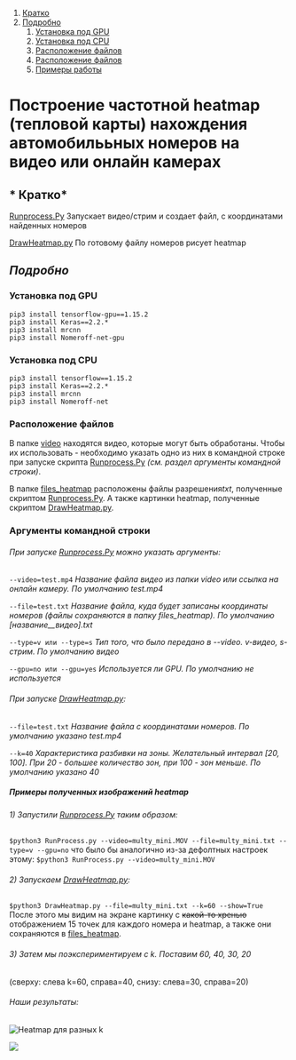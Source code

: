 1. [Кратко](#1)
2. [Подробно](#2)
    1. [Установка под GPU](#2.1)
    2. [Установка под CPU](#2.2)
    3. [Расположение файлов](#2.3)
    4. [Расположение файлов](#2.4)
    5. [Примеры работы](#2.5)

# Построение частотной heatmap (тепловой карты) нахождения автомобилььных номеров на видео или онлайн камерах

## * Кратко* <a name='1'></a>
[Runprocess.Py](https://github.com/AnnaVeller/heatmap-location-car-plates/blob/master/RunProcess.py "Runprocess.Py")
Запускает видео/стрим и создает файл, с координатами найденных номеров

[DrawHeatmap.py](https://github.com/AnnaVeller/heatmap-location-car-plates/blob/master/DrawHeatmap.py "DrawHeatmap.py")
По готовому файлу номеров рисует heatmap

## *Подробно* <a name='2'></a>
### Установка под GPU <a name='2.1'></a>
    pip3 install tensorflow-gpu==1.15.2 
    pip3 install Keras==2.2.*
    pip3 install mrcnn
    pip3 install Nomeroff-net-gpu


### Установка под CPU <a name='2.2'></a>
    pip3 install tensorflow==1.15.2 
    pip3 install Keras==2.2.*
    pip3 install mrcnn
    pip3 install Nomeroff-net

### Расположение файлов <a name='2.3'></a>
В папке [video](https://github.com/AnnaVeller/heatmap-location-car-plates/tree/master/video "video") находятся видео, которые могут быть обработаны. Чтобы их использовать - необходимо указать одно из них в командной строке при запуске скрипта [Runprocess.Py](https://github.com/AnnaVeller/heatmap-location-car-plates/blob/master/RunProcess.py "Runprocess.Py") *(см. раздел аргументы командной строки)*.

В папке [files_heatmap](https://github.com/AnnaVeller/heatmap-location-car-plates/tree/master/files_heatmap "files_heatmap") расположены файлы разрешения*txt*, полученные скриптом [Runprocess.Py](https://github.com/AnnaVeller/heatmap-location-car-plates/blob/master/RunProcess.py "Runprocess.Py"). А также картинки heatmap, полученные скриптом [DrawHeatmap.py](https://github.com/AnnaVeller/heatmap-location-car-plates/blob/master/DrawHeatmap.py "DrawHeatmap.py").

### Аргументы командной строки <a name='2.4'></a>
###### При запуске [Runprocess.Py](https://github.com/AnnaVeller/heatmap-location-car-plates/blob/master/RunProcess.py "Runprocess.Py") можно указать аргументы:

`--video=test.mp4` *Название файла видео из папки video или ссылка на  онлайн камеру. По умолчанию test.mp4*

`--file=test.txt` *Название файла, куда будет записаны координаты номеров (файлы сохраняются в папку files_heatmap). По умолчанию [название__видео].txt*

`--type=v или --type=s`  *Тип того, что было передано в --video. v-видео, s-стрим. По умолчанию видео*

`--gpu=no или --gpu=yes` *Используется ли GPU. По умолчанию не используется*


###### При запуске [DrawHeatmap.py](https://github.com/AnnaVeller/heatmap-location-car-plates/blob/master/DrawHeatmap.py "DrawHeatmap.py"):

`--file=test.txt` *Название файла с координатами номеров. По умолчанию указано test.mp4*

`--k=40` *Характеристика разбивки на зоны. Желательный интервал [20, 100]. При 20 - большее количество зон, при 100 - зон меньше. По умолчанию указано 40*

##### Примеры полученных изображений heatmap <a name='2.5'></a>
###### 1) Запустили [Runprocess.Py](https://github.com/AnnaVeller/heatmap-location-car-plates/blob/master/RunProcess.py "Runprocess.Py") таким образом:

`$python3 RunProcess.py --video=multy_mini.MOV --file=multy_mini.txt --type=v --gpu=no`
что было бы аналогично из-за дефолтных настроек этому:
`$python3 RunProcess.py --video=multy_mini.MOV`


###### 2) Запускаем [DrawHeatmap.py](https://github.com/AnnaVeller/heatmap-location-car-plates/blob/master/DrawHeatmap.py "DrawHeatmap.py"):

`$python3 DrawHeatmap.py --file=multy_mini.txt --k=60 --show=True`
После этого мы видим на экране картинку с ~~какой-то хренью~~ отображением 15 точек для каждого номера и heatmap, а также они сохраняются в [files_heatmap](https://github.com/AnnaVeller/heatmap-location-car-plates/tree/master/files_heatmap "files_heatmap").

###### 3) Затем мы поэкспериментируем с k. Поставим 60, 40, 30, 20
(сверху: слева k=60, справа=40,
снизу: слева=30, справа=20)

###### Наши результаты:
![Heatmap для разных k](https://sun9-51.userapi.com/JtsdlH3HYkWhJnzDsKmFMA688_Gcy1pfNEPZuQ/nW9JRUeg1Eo.jpg "Heatmap для разных k")


![](https://sun9-51.userapi.com/Q_gE-4KeRhZQdYfBE8WdQ243A0Kh4Z2Qg3_UtQ/uy2miVzbd1Q.jpg)